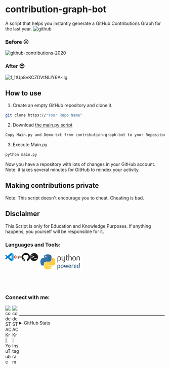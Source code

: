 # contribution-graph-bot
A script that helps you instantly generate a GitHub Contributions Graph for the last year.
![github](https://user-images.githubusercontent.com/64314222/93706374-380d5580-fb43-11ea-8a99-3a6827940e64.gif)

### Before :neutral_face: 
![github-contributions-2020](https://user-images.githubusercontent.com/64314222/159119338-d2ed3aa4-7f0a-4f20-b955-cf300e810414.png)

### After  :sunglasses: 
![1_1tUp8vKCZDVtNIJY6A-Ilg](https://user-images.githubusercontent.com/64314222/159119361-295b8e7e-fad5-4124-a506-7f0aca8deb90.png)


## How to use
1. Create an empty GitHub repository and clone it.
```sh
git clone https://"Your Repo Name"
```
2. Download [the main.py script](https://github.com/imdarkcoder/contribution-graph-bot/archive/master.zip) 
```sh
Copy Main.py and Demo.txt from contribution-graph-bot to your Repository.
```
3. Execute Main.py
```sh
python main.py
```
Now you have a repository with lots of changes in your GitHub account.
Note: it takes several minutes for GitHub to reindex your activity.

## Making contributions private
Note: This script doesn't encourage you to cheat. Cheating is bad. 
## Disclaimer
This Script is only for Education and Knowledge Purposes.
if anything happens, you yourself will be responsible for it.



### Languages and Tools:

[<img align="left" alt="Visual Studio Code" width="26px" src="https://raw.githubusercontent.com/github/explore/80688e429a7d4ef2fca1e82350fe8e3517d3494d/topics/visual-studio-code/visual-studio-code.png" />][webdevplaylist]
[<img align="left" alt="Git" width="26px" src="https://raw.githubusercontent.com/github/explore/80688e429a7d4ef2fca1e82350fe8e3517d3494d/topics/git/git.png" />][webdevplaylist]
[<img align="left" alt="GitHub" width="26px" src="https://raw.githubusercontent.com/github/explore/78df643247d429f6cc873026c0622819ad797942/topics/github/github.png" />][webdevplaylist]
[<img align="left" alt="Terminal" width="26px" src="https://raw.githubusercontent.com/github/explore/80688e429a7d4ef2fca1e82350fe8e3517d3494d/topics/terminal/terminal.png" />][webdevplaylist]
![Python Powered Logo](https://raw.githubusercontent.com/willtheorangeguy/Python-Logo-Widgets/master/pythonpoweredlengthgif.gif)

<br />
<br />

### Connect with me:

[<img align="left" alt="codeSTACKr | YouTube" width="22px" src="https://cdn.jsdelivr.net/npm/simple-icons@v3/icons/youtube.svg" />][youtube]
[<img align="left" alt="codeSTACKr | Instagram" width="22px" src="https://cdn.jsdelivr.net/npm/simple-icons@v3/icons/instagram.svg" />][instagram]

<br />

[youtube]: https://www.youtube.com/channel/UCn6rJnrjdETlODG38BecyGA
[instagram]: https://instagram.com/imdarkcoder
[webdevplaylist]: https://www.youtube.com/channel/UCn6rJnrjdETlODG38BecyGA

---
<details>
  
  <summary>GitHub Stats</summary>

  <img align="left" alt="imdarkcoder's GitHub Stats" src="https://github-readme-stats.vercel.app/api?username=imdarkcoder&show_icons=true&hide_border=true" />

</details>
